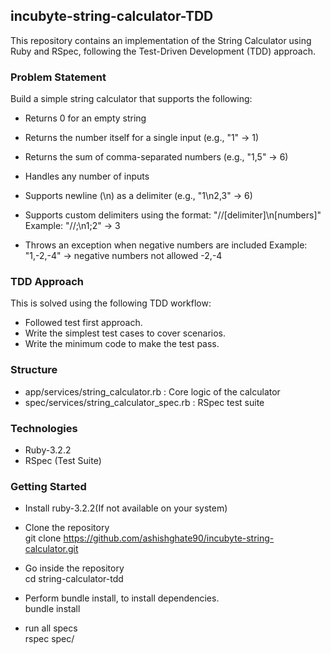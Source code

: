 ## incubyte-string-calculator-TDD

This repository contains an implementation of the String Calculator using Ruby and RSpec, following the Test-Driven Development (TDD) approach.

### Problem Statement
Build a simple string calculator that supports the following:

- Returns 0 for an empty string

- Returns the number itself for a single input (e.g., "1" → 1)

- Returns the sum of comma-separated numbers (e.g., "1,5" → 6)

- Handles any number of inputs

- Supports newline (\n) as a delimiter (e.g., "1\n2,3" → 6)

- Supports custom delimiters using the format: "//[delimiter]\n[numbers]"
Example: "//;\n1;2" → 3

- Throws an exception when negative numbers are included
Example: "1,-2,-4" → negative numbers not allowed -2,-4

### TDD Approach
This is solved using the following TDD workflow:

- Followed test first approach.
- Write the simplest test cases to cover scenarios.
- Write the minimum code to make the test pass.

### Structure
- app/services/string_calculator.rb : Core logic of the calculator
- spec/services/string_calculator_spec.rb : RSpec test suite

### Technologies
- Ruby-3.2.2
- RSpec (Test Suite)

### Getting Started
- Install ruby-3.2.2(If not available on your system)

- Clone the repository<br>
  git clone https://github.com/ashishghate90/incubyte-string-calculator.git

- Go inside the repository<br>
  cd string-calculator-tdd

- Perform bundle install, to install dependencies.<br>
bundle install

- run all specs<br>
rspec spec/

